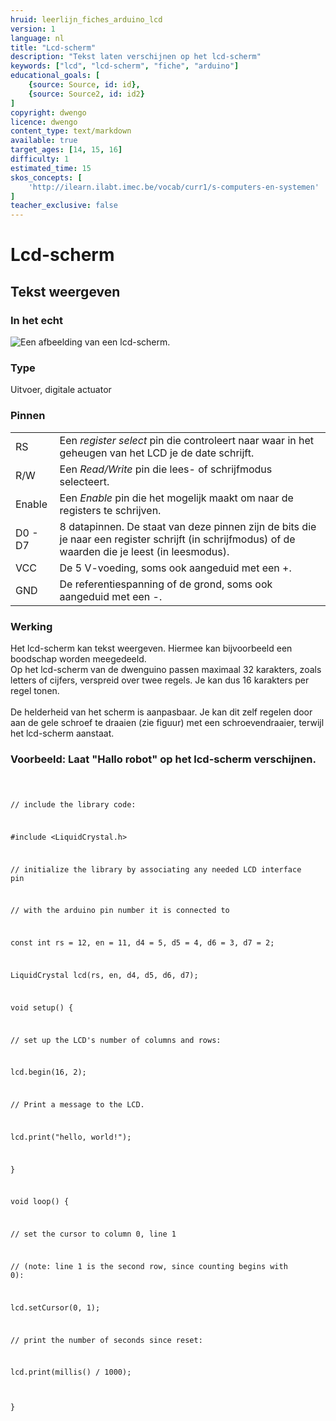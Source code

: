 ```yaml
---
hruid: leerlijn_fiches_arduino_lcd
version: 1
language: nl
title: "Lcd-scherm"
description: "Tekst laten verschijnen op het lcd-scherm"
keywords: ["lcd", "lcd-scherm", "fiche", "arduino"]
educational_goals: [
    {source: Source, id: id}, 
    {source: Source2, id: id2}
]
copyright: dwengo
licence: dwengo
content_type: text/markdown
available: true
target_ages: [14, 15, 16]
difficulty: 1
estimated_time: 15
skos_concepts: [
    'http://ilearn.ilabt.imec.be/vocab/curr1/s-computers-en-systemen'
]
teacher_exclusive: false
---
```


<div class="dwengo_content fiche">
    <h1 class="title">Lcd-scherm</h1>
    <h2 class="subtitle">Tekst weergeven</h2>
    <div class="items">
        <div class="info_item item">
            <h3 class="info_item_title">In het echt</h3>
            <p class="info_item_content">
                <img src="img/dwenguino_lcd.png" alt="Een afbeelding van een lcd-scherm." title="Een afbeelding een lcd-scherm."></img>
            </p>
        </div>
        <div class="info_item item">
            <h3 class="info_item_title">Type</h3>
            <p class="info_item_content">
                Uitvoer, digitale actuator 
            </p>
        </div>
        <div class="info_item item">
            <h3 class="info_item_title">Pinnen</h3>
            <p class="info_item_content">
                <table>
                    <tr><td>RS</td><td>Een <em>register select</em> pin die controleert naar waar in het geheugen van het LCD je de date schrijft.</td></tr>
                    <tr><td>R/W</td><td>Een <em>Read/Write</em> pin die lees- of schrijfmodus selecteert.</td></tr>
                    <tr><td>Enable</td><td>Een <em>Enable</em> pin die het mogelijk maakt om naar de registers te schrijven.</td></tr>
                    <tr><td>D0 - D7</td><td>8 datapinnen. De staat van deze pinnen zijn de bits die je naar een register schrijft (in schrijfmodus) of de waarden die je leest (in leesmodus).</td></tr>
                    <tr><td>VCC</td><td>De 5 V-voeding, soms ook aangeduid met een +.</td></tr>
                    <tr><td>GND</td><td>De referentiespanning of de grond, soms ook aangeduid met een -.</td></tr>
                </table>
            </p>
        </div>
        <div class="info_item item">
            <h3 class="info_item_title">Werking</h3>
            <p class="info_item_content">
                Het lcd-scherm kan tekst weergeven. Hiermee kan bijvoorbeeld een boodschap worden meegedeeld.<br>
                Op het lcd-scherm van de dwenguino passen maximaal 32 karakters, zoals letters of cijfers, verspreid over twee regels. Je kan dus 16 karakters per regel tonen.<br>
                <br>
                De helderheid van het scherm is aanpasbaar. Je kan dit zelf regelen door aan de gele schroef te draaien (zie figuur) met een schroevendraaier, terwijl het lcd-scherm aanstaat.
            </p>
        </div>
        <div class="example_item item">
            <h3 class="example_item_title">Voorbeeld: Laat "Hallo robot" op het lcd-scherm verschijnen.</h3>
            <p class="example_item_content">
<pre>
<code class="language-cpp">
    
// include the library code:

#include <LiquidCrystal.h>


// initialize the library by associating any needed LCD interface pin

// with the arduino pin number it is connected to

const int rs = 12, en = 11, d4 = 5, d5 = 4, d6 = 3, d7 = 2;

LiquidCrystal lcd(rs, en, d4, d5, d6, d7);


void setup() {

  // set up the LCD's number of columns and rows:

  lcd.begin(16, 2);

  // Print a message to the LCD.

  lcd.print("hello, world!");

}


void loop() {

  // set the cursor to column 0, line 1

  // (note: line 1 is the second row, since counting begins with 0):

  lcd.setCursor(0, 1);

  // print the number of seconds since reset:

  lcd.print(millis() / 1000);

}
</code>
</pre> 
            </p>
        </div>
    </div>
</div>



